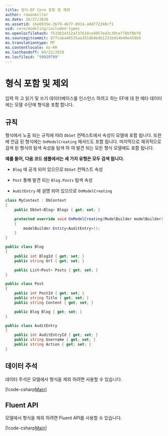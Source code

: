 ```yaml
---
title: 형식-EF Core 포함 및 제외
author: rowanmiller
ms.date: 10/27/2016
ms.assetid: cbe6935e-2679-4b77-8914-a8d772240cf1
uid: core/modeling/included-types
ms.openlocfilehash: f533b24312af37634ce4957e43c39ce776bf0bf0
ms.sourcegitcommit: 87fcaba46535aa351db4bdb1231bd14b40e459b9
ms.translationtype: MT
ms.contentlocale: ko-KR
ms.lasthandoff: 04/22/2019
ms.locfileid: "59929799"
---
```

# <a name="including--excluding-types"></a>형식 포함 및 제외

입력 하 고 읽기 및 쓰기 데이터베이스를 인스턴스 하려고 하는 EF에 대 한 메타 데이터에는 모델 수단에 형식을 포함 합니다.

## <a name="conventions"></a>규칙

형식에서 노출 되는 규칙에 따라 `DbSet` 컨텍스트에서 속성이 모델에 포함 됩니다. 또한에 언급 된 형식에는 `OnModelCreating` 메서드도 포함 됩니다. 마지막으로 재귀적으로 검색 된 형식의 탐색 속성을 탐색 하 여 발견 되는 모든 형식 모델에도 포함 됩니다.

**예를 들어, 다음 코드 샘플에서는 세 가지 유형은 모두 검색 됩니다.**

* `Blog` 에 공개 되어 있으므로 `DbSet` 컨텍스트 속성

* `Post` 통해 발견 되는 `Blog.Posts` 탐색 속성

* `AuditEntry` 에 설명 되어 있으므로 `OnModelCreating`

<!-- [!code-csharp[Main](samples/core/Modeling/Conventions/Samples/IncludedTypes.cs?highlight=3,7,16)] -->
``` csharp
class MyContext : DbContext
{
    public DbSet<Blog> Blogs { get; set; }

    protected override void OnModelCreating(ModelBuilder modelBuilder)
    {
        modelBuilder.Entity<AuditEntry>();
    }
}

public class Blog
{
    public int BlogId { get; set; }
    public string Url { get; set; }

    public List<Post> Posts { get; set; }
}

public class Post
{
    public int PostId { get; set; }
    public string Title { get; set; }
    public string Content { get; set; }

    public Blog Blog { get; set; }
}

public class AuditEntry
{
    public int AuditEntryId { get; set; }
    public string Username { get; set; }
    public string Action { get; set; }
}
```

## <a name="data-annotations"></a>데이터 주석

데이터 주석은 모델에서 형식을 제외 하려면 사용할 수 있습니다.

[!code-csharp[Main](../../../samples/core/Modeling/DataAnnotations/Samples/IgnoreType.cs?highlight=20)]

## <a name="fluent-api"></a>Fluent API

모델에서 형식을 제외 하려면 Fluent API를 사용할 수 있습니다.

[!code-csharp[Main](../../../samples/core/Modeling/FluentAPI/Samples/IgnoreType.cs?highlight=12)]
